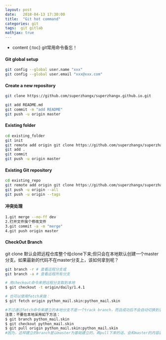 ```yaml
---
layout: post
date:   2018-04-13 17:30:00
title:  "Git hot command"
categories: git
tags:  git gitlab
mathjax: true
---
```


* content
{:toc}
git常用命令备忘！






#### Git global setup

``` bash
git config --global user.name "xxx"
git config --global user.email "xxx@xxx.com"
```

#### Create a new repository

``` bash
git clone https://github.com/superzhangx/superzhangx.github.io.git

git add README.md
git commit -m "add README"
git push -u origin master
```

#### Existing folder

``` bash
cd existing_folder
git init
git remote add origin git clone https://github.com/superzhangx/superzhangx.github.io.git
git add .
git commit
git push -u origin master
```

#### Existing Git repository

``` bash
cd existing_repo
git remote add origin git clone https://github.com/superzhangx/superzhangx.github.io.git
git push -u origin --all
git push -u origin --tags
```

#### 冲突处理

``` bash
1.git merge --no-ff dev
2.打开文件挨个修改文件
3.git commit -a -m "merge"
4.git push origin master
```

#### CheckOut Branch

git clone 默认会把远程仓库整个给clone下来;但只会在本地默认创建一个master分支。如果最新的代码不在master分支上，该如何拿到呢？

``` bash
git branch -r # 查看远程分支或
git branch -a # 查看远程所有分支

# 用checkout命令来把远程分支取到本地
$ git checkout -t origin/daily/1.4.1

# 也可以使用fetch来做：
$ git fetch origin python_mail.skin:python_mail.skin

#不过通过fetch命令来建立的本地分支不是一个track branch，而且成功后不会自动切换到该分支上- z) 
注意：不要在本地采用如下方法：
$ git branch python_mail.skin
$ git checkout python_mail.skin
$ git pull origin python_mail.skin:python_mail.skin
#因为，这样建立的branch是以master为基础建立的，再pull下来的话，会和master的内容进行合并，有可能会发生冲突... 
```